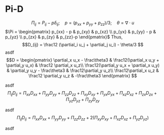 # Pi-D

$$\Pi_{ij} = P_{ij} - p \delta_{ij}; \quad p = (p_{xx} + p_{yy} + p_{zz})/3; \quad \theta = \nabla \cdot u
$$
$\Pi = \begin{pmatrix} p_{xx} - p & p_{xy} & p_{xz} \\ p_{yx} & p_{yy} - p & p_{yz} \\ p_{zx} & p_{zy} & p_{zz}-p \end{pmatrix}$
Thus,
$$D_{ij} = \frac12 (\partial_i u_j + \partial_j u_i) - \theta/3
$$
asdf
$$D = \begin{pmatrix} \partial_x u_x - \frac\theta3 & \frac12(\partial_x u_y + \partial_y u_x) & \frac12 \partial_x u_z\\ \frac12(\partial_y u_x + \partial_x u_y) & \partial_y u_y - \frac\theta3 & \frac12\partial_y u_z\\ \frac12\partial_x u_z & \frac12 \partial_y u_z & -\frac\theta3 \end{pmatrix}
$$

asdf
$$\Pi_{ij} D_{ij} = \Pi_{xx}D_{xx} + \Pi_{yy} D_{yy} + \Pi_{zz}D_{zz} + \Pi_{xy}D_{xy} + \Pi_{yx}D_{yx} + \Pi_{xz}D_{xz} + \Pi_{zx}D_{zx} + \Pi_{yz}D_{yz} + \Pi_{zy}D_{zy}$$


asdf
$$\Pi_{ij} D_{ij} = \Pi_{xx}D_{xx} + \Pi_{yy} D_{yy} + \Pi_{zz}D_{zz} + 2(\Pi_{xy}D_{xy} + \Pi_{xz}D_{xz} + \Pi_{yz}D_{yz})$$


asdf

